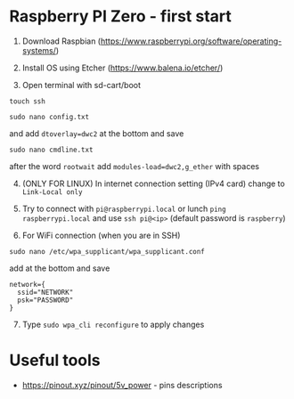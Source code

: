 # Raspberry PI Zero - first start

1. Download Raspbian (https://www.raspberrypi.org/software/operating-systems/)

2. Install OS using Etcher (https://www.balena.io/etcher/)

3. Open terminal with sd-cart/boot
```
touch ssh
```
```
sudo nano config.txt
```
and add `dtoverlay=dwc2` at the bottom and save
```
sudo nano cmdline.txt
```
after the word `rootwait` add `modules-load=dwc2,g_ether` with spaces

4. (ONLY FOR LINUX) In internet connection setting (IPv4 card) change to `Link-Local only`

5. Try to connect with `pi@raspberrypi.local` or lunch `ping raspberrypi.local` and use `ssh pi@<ip>` (default password is `raspberry`)

6. For WiFi connection (when you are in SSH)
```
sudo nano /etc/wpa_supplicant/wpa_supplicant.conf
```
add at the bottom and save
```
network={
  ssid="NETWORK"
  psk="PASSWORD"
}
```

7. Type `sudo wpa_cli reconfigure` to apply changes

# Useful tools

* https://pinout.xyz/pinout/5v_power - pins descriptions
